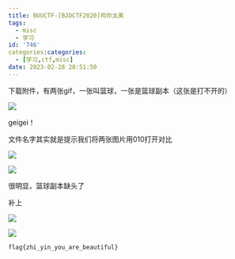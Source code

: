 ```yaml
---
title: BUUCTF-[BJDCTF2020]鸡你太美
tags:
  - misc
  - 学习
id: '746'
categories:categories:
  - [学习,ctf,misc]
date: 2023-02-28 20:51:50
---
```


下载附件，有两张gif，一张叫篮球，一张是篮球副本（这张是打不开的）

![](https://pic.niaoluo.top/%E7%BD%91%E7%AB%99%E8%B0%83%E7%94%A8/misc%E9%9C%80%E8%A6%81/%E7%AC%AC%E4%BA%8C%E9%A1%B5/%5BBJDCTF2020%5D%E9%B8%A1%E4%BD%A0%E5%A4%AA%E7%BE%8E/%E7%AF%AE%E7%90%83.gif)

geigei！

文件名字其实就是提示我们将两张图片用010打开对比

![](https://pic.niaoluo.top/%E7%BD%91%E7%AB%99%E8%B0%83%E7%94%A8/misc%E9%9C%80%E8%A6%81/%E7%AC%AC%E4%BA%8C%E9%A1%B5/%5BBJDCTF2020%5D%E9%B8%A1%E4%BD%A0%E5%A4%AA%E7%BE%8E/%E5%B1%8F%E5%B9%95%E6%88%AA%E5%9B%BE%202023-02-28%20203233.jpg)

![](https://pic.niaoluo.top/%E7%BD%91%E7%AB%99%E8%B0%83%E7%94%A8/misc%E9%9C%80%E8%A6%81/%E7%AC%AC%E4%BA%8C%E9%A1%B5/%5BBJDCTF2020%5D%E9%B8%A1%E4%BD%A0%E5%A4%AA%E7%BE%8E/%E5%B1%8F%E5%B9%95%E6%88%AA%E5%9B%BE%202023-02-28%20203333.jpg)

很明显，篮球副本缺头了

补上

![](https://pic.niaoluo.top/%E7%BD%91%E7%AB%99%E8%B0%83%E7%94%A8/misc%E9%9C%80%E8%A6%81/%E7%AC%AC%E4%BA%8C%E9%A1%B5/%5BBJDCTF2020%5D%E9%B8%A1%E4%BD%A0%E5%A4%AA%E7%BE%8E/%E5%B1%8F%E5%B9%95%E6%88%AA%E5%9B%BE%202023-02-28%20204340.jpg)

![](https://pic.niaoluo.top/%E7%BD%91%E7%AB%99%E8%B0%83%E7%94%A8/misc%E9%9C%80%E8%A6%81/%E7%AC%AC%E4%BA%8C%E9%A1%B5/%5BBJDCTF2020%5D%E9%B8%A1%E4%BD%A0%E5%A4%AA%E7%BE%8E/%E7%AF%AE%E7%90%83%E5%89%AF%E6%9C%AC.gif)

```
flag{zhi_yin_you_are_beautiful}
```